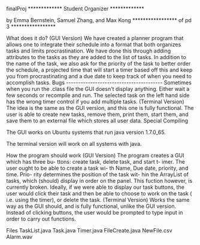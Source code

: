 finalProj
************* Student Organizer *************

by Emma Bernstein, Samuel Zhang, and Max Kong ***************** of pd 3 *****************

What does it do?
(GUI Version)
We have created a planner program that allows one to integrate their schedule into a format that both organizes tasks and limits procrastination. We have done this through adding attributes to the tasks as they are added to the list of tasks. In addition to the name of the task, we also ask for the priority of the task to better order the schedule, a projected time that will start a timer based off this and keep you from procrastinating and a due date to keep track of when you need to accomplish tasks. Bugs ---------------------------------------- Sometimes when you run the .class file the GUI doesn't display anything. Either wait a few seconds or recompile and run. The selected task on the left hand side has the wrong timer control if you add multiple tasks.
(Terminal Version)
The idea is the same as the GUI version, and this one is fully functional. The user is able to create new tasks, remove them, print them, start them, and save them to an external file which stores all user data.
Special Compiling

The GUI works on Ubuntu systems that run java version 1.7.0_65.

The terminal version will work on all systems with java.

How the program should work
(GUI Version)
The program creates a GUI which has three bu- ttons: create task, delete task, and start t- imer.
The user ought to be able to create a task wi- th Name, Due date, priority, and time. Prio- rity determines the position of the task wit- hin the ArrayList of tasks, which (should) display in order on the panel. This fuction however, is currently broken. Ideally, if we were able to display our task buttons, the user would click their task and then be able to choose to work on the task ( i.e. using the timer), or delete the task.
(Terminal Version)
Works the same way as the GUI should, and is fully functional, unlike the GUI version. Instead of clicking buttons, the user would be prompted to type input in order to carry out functions.

Files
TaskList.java
Task.java
Timer.java
FileCreate.java
NewFile.csv
Alarm.wav

